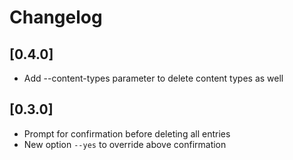 # Changelog

## [0.4.0]
- Add --content-types parameter to delete content types as well

## [0.3.0]
- Prompt for confirmation before deleting all entries
- New option `--yes` to override above confirmation
